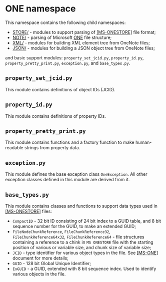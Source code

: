 # ONE namespace

This namespace contains the following child namespaces:

- [STORE/](STORE/README.md) - modules to support parsing of
[[MS-ONESTORE]](https://learn.microsoft.com/en-us/openspecs/office_file_formats/ms-onestore/ae670cd2-4b38-4b24-82d1-87cfb2cc3725)
file format;
- [NOTE/](NOTE/README.md) - parsing of
Microsoft [ONE](https://learn.microsoft.com/en-us/openspecs/office_file_formats/ms-one/73d22548-a613-4350-8c23-07d15576be50)
file structure;
- [XML/](XML/README.md) - modules for building XML element tree from OneNote files;
- [JSON/](JSON/README.md) - modules for building a JSON object tree from OneNote files;

and basic support modules:
`property_set_jcid.py`,
`property_id.py`,
`property_pretty_print.py`,
`exception.py`,
and `base_types.py`.

## `property_set_jcid.py`

This module contains definitions of object IDs (JCID).

## `property_id.py`

This module contains definitions of property IDs.

## `property_pretty_print.py`

This module contains functions and a factory function to make human-readable strings from property data.

## `exception.py`

This module defines the base exception class `OneException`. All other exception classes defined in this module are derived from it.

## `base_types.py`

This module contains classes and functions to support data types used in
[[MS-ONESTORE]](https://learn.microsoft.com/en-us/openspecs/office_file_formats/ms-onestore/ae670cd2-4b38-4b24-82d1-87cfb2cc3725) files:

- `CompactID` - 32 bit ID consisting of 24 bit index to a GUID table, and 8 bit sequence number for the GUID, to make an extended GUID;
- `FileNodeChunkReference`, `FileChunkReference32`, `FileChunkReference64x32`, `FileChunkReference64` - file
structures containing a reference to a chink in `MS ONESTORE` file with the starting position of various or variable size,
and chunk size of variable size;
- `JCID` - type identifier for various object types in the file. See [[MS-ONE]](https://learn.microsoft.com/en-us/openspecs/office_file_formats/ms-one/73d22548-a613-4350-8c23-07d15576be50) document for more details;
- `GUID` - 128 bit Global Unique Identifier;
- `ExGUID` -  a GUID, extended with 8 bit sequence index. Used to identify various objects in the file.
